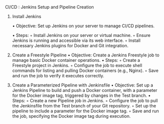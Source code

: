 CI/CD : Jenkins Setup and Pipeline Creation
1. Install Jenkins


   • Objective: Set up Jenkins on your server to manage CI/CD pipelines.


    • Steps:
        ◦ Install Jenkins on your server or virtual machine.
        ◦ Ensure Jenkins is running and accessible via its web interface.
        ◦ Install necessary Jenkins plugins for Docker and Git integration.



3. Create a Freestyle Pipeline
    • Objective: Create a Jenkins Freestyle job to manage basic Docker container operations.
    • Steps:
        ◦ Create a Freestyle project in Jenkins.
        ◦ Configure the job to execute shell commands for listing and pulling Docker containers (e.g., Nginx).
        ◦ Save and run the job to verify it executes correctly.



4. Create a Parameterized Pipeline with Jenkinsfile
    • Objective: Set up a Jenkins Pipeline to build and push a Docker container, with a parameter for the Docker image tag, triggered by changes in the Test branch.
    • Steps:
        ◦ Create a new Pipeline job in Jenkins.
        ◦ Configure the job to pull the Jenkinsfile from the Test branch of your Git repository.
        ◦ Set up the pipeline to include a parameter for the Docker image tag.
        ◦ Save and run the job, specifying the Docker image tag during execution.
